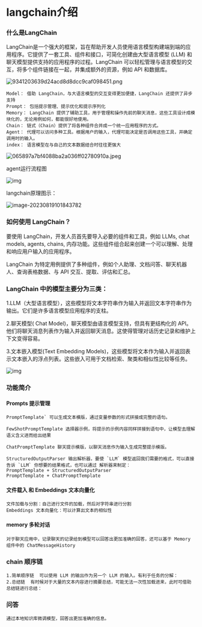 # langchain介绍

### 什么是LangChain

LangChain是一个强大的框架，旨在帮助开发人员使用语言模型构建端到端的应用程序。它提供了一套工具、组件和接口，可简化创建由大型语言模型 (LLM) 和聊天模型提供支持的应用程序的过程。LangChain 可以轻松管理与语言模型的交互，将多个组件链接在一起，并集成额外的资源，例如 API 和数据库。

![9341203639d24acd8d8dcc9caf098451.png](https://img-blog.csdnimg.cn/9341203639d24acd8d8dcc9caf098451.png)

```
Model： 借助 LangChain，与大语言模型的交互变得更加便捷，LangChain 还提供了异步支持 
Prompt： 包括提示管理、提示优化和提示序列化 
Memory： LangChain 提供了辅助工具，用于管理和操作先前的聊天消息，这些工具设计成模块化的，无论用例如何，都能很好地使用。
Chain： 链式（Chain）提供了将各种组件合并成一个统一应用程序的方式。
Agent： 代理可以访问多种工具。根据用户的输入，代理可能决定是否调用这些工具，并确定调用时的输入。
index： 语言模型在与自己的文本数据结合时往往更强大

```

![065897a7bf4088ba2a036ff02780910a.jpeg](https://img-blog.csdnimg.cn/img_convert/065897a7bf4088ba2a036ff02780910a.jpeg)

agent运行流程图

![img](https://img-blog.csdnimg.cn/a7be51e9a2174fdd97a1cfc6c7a3ea3a.png)

langchain原理图示：

![image-20230819101843782](C:\Users\白旭瑜\AppData\Roaming\Typora\typora-user-images\image-20230819101843782.png)

### 如何使用 LangChain？

要使用 LangChain，开发人员首先要导入必要的组件和工具，例如 LLMs, chat models, agents, chains, 内存功能。这些组件组合起来创建一个可以理解、处理和响应用户输入的应用程序。

LangChain 为特定用例提供了多种组件，例如个人助理、文档问答、聊天机器人、查询表格数据、与 API 交互、提取、评估和汇总。

### LangChain 中的模型主要分为三类：

1.LLM（大型语言模型），这些模型将文本字符串作为输入并返回文本字符串作为输出。它们是许多语言模型应用程序的支柱。

2.聊天模型( Chat Model)，聊天模型由语言模型支持，但具有更结构化的 API。他们将聊天消息列表作为输入并返回聊天消息。这使得管理对话历史记录和维护上下文变得容易。

3.文本嵌入模型(Text Embedding Models)，这些模型将文本作为输入并返回表示文本嵌入的浮点列表。这些嵌入可用于文档检索、聚类和相似性比较等任务。

![img](https://img-blog.csdnimg.cn/9c2e9d96d85e4214aff7006b395a3408.png)

### 功能简介

#### Prompts 提示管理

```
PromptTemplate` 可以生成文本模版，通过变量参数的形式拼接成完整的语句。

FewShotPromptTemplate 选择器示例，将提示的示例内容同样拼接到语句中，让模型去理解语义含义进而给出结果

ChatPromptTemplate 聊天提示模版，以聊天消息作为输入生成完整提示模版。

StructuredOutputParser 输出解析器，要使 `LLM` 模型返回我们需要的格式，可以直接告诉 `LLM` 你想要的结果格式，也可以通过 解析器来制定：
PromptTemplate + StructuredOutputParser
PromptTemplate + ChatPromptTemplate
```

#### 文件载入 和 Embeddings 文本向量化

```
文件加载与分割：自己进行文件的加载，然后对字符串进行分割
Embeddings 文本向量化：可以计算出文本的相似性
```

#### memory 多轮对话

```
对于聊天应用中，记录聊天的记录给到模型可以回答出更加准确的回答，还可以基于 Memory 组件中的 ChatMessageHistory 
```

### chain 顺序链

```
1.简单顺序链  可以使用 LLM 的输出作为另一个 LLM 的输入。有利于任务的分解：
2.总结链  有时候对于大量的文本内容进行摘要总结，可能无法一次性加载进来，此时可借助总结链进行总结：
```

### 问答

```
通过本地知识库微调模型，回答出更加准确的信息。
```



# 